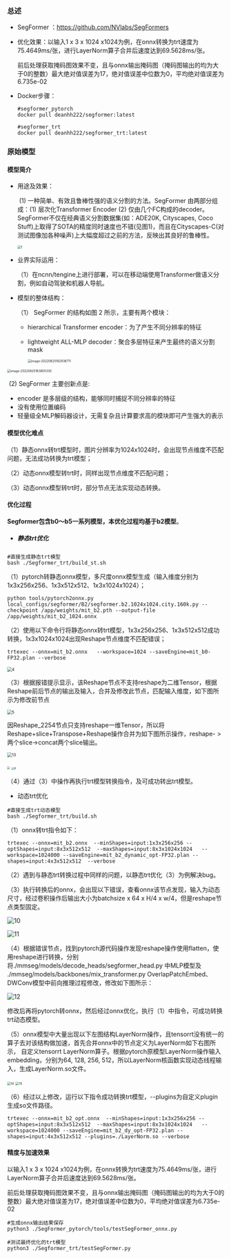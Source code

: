 ### 总述

- SegFormer ：https://github.com/NVlabs/SegFormers

- 优化效果：以输入1 x 3 x 1024 x1024为例，在onnx转换为trt速度为75.4649ms/张，进行LayerNorm算子合并后速度达到69.5628ms/张。

  前后处理获取掩码图效果不变，且与onnx输出掩码图（掩码图输出的均为大于0的整数）最大绝对值误差为17，绝对值误差中位数为0，平均绝对值误差为6.735e-02

- Docker步骤：

  ```
  #segformer_pytorch
  docker pull deanhh222/segformer:latest
  
  #segformer_trt
  docker pull deanhh222/segformer_trt:latest
  
  ```

  



### 原始模型

#### 模型简介

- 用途及效果：
  
  ​    (1)  一种简单、有效且鲁棒性强的语义分割的方法。SegFormer 由两部分组成：(1) 层次化Transformer Encoder (2) 仅由几个FC构成的decoder。SegFormer不仅在经典语义分割数据集(如：ADE20K, Cityscapes, Coco Stuff)上取得了SOTA的精度同时速度也不错(见图1)，而且在Cityscapes-C(对测试图像加各种噪声)上大幅度超过之前的方法，反映出其良好的鲁棒性。
  
  <img src="./image/1.jpg" alt="1" style="zoom: 50%;" />
  
  
  
- 业界实际运用：

     （1）在ncnn/tengine上进行部署，可以在移动端使用Transformer做语义分割，例如自动驾驶和机器人导航。

  

- 模型的整体结构：

     （1） SegFormer 的结构如图 2 所示，主要有两个模块：

  - hierarchical Transformer encoder：为了产生不同分辨率的特征

  - lightweight ALL-MLP decoder：聚合多层特征来产生最终的语义分割 mask

    <img src="./image/2.jpg" alt="image-20220625162936711" style="zoom:50%;" />

   

<img src="./image/3.jpg" alt="image-20220625163805330" style="zoom:50%;" />

​       (2)   SegFormer 主要创新点是:

- encoder 是多层级的结构，能够同时捕捉不同分辨率的特征
- 没有使用位置编码
- 轻量级全MLP解码器设计，无需复杂且计算要求高的模块即可产生强大的表示

#### 模型优化难点

（1）静态onnx转trt模型时，图片分辨率为1024x1024时，会出现节点维度不匹配问题，无法成功转换为trt模型；

（2）动态onnx模型转trt时，同样出现节点维度不匹配问题；

（3）动态onnx模型转trt时，部分节点无法实现动态转换。

#### 优化过程

**Segformer包含b0～b5一系列模型，本优化过程均基于b2模型**。

- ##### 静态trt优化

```
#直接生成静态trt模型
bash ./Segformer_trt/build_st.sh
```

（1）pytorch转静态onnx模型，多尺度onnx模型生成（输入维度分别为1x3x256x256、1x3x512x512、1x3x1024x1024）；

```
python tools/pytorch2onnx.py local_configs/segformer/B2/segformer.b2.1024x1024.city.160k.py --checkpoint /app/weights/mit_b2.pth --output-file /app/weights/mit_b2_1024.onnx
```

（2）使用以下命令行将静态onnx转trt模型，1x3x256x256、1x3x512x512成功转换，1x3x1024x1024出现Reshape节点维度不匹配错误；

```
trtexec --onnx=mit_b2.onnx   --workspace=1024 --saveEngine=mit_b0-FP32.plan --verbose
```

<img src="./image/4.png" alt="4" style="zoom:67%;" />

（3）根据报错提示显示，该Reshape节点不支持reshape为二维Tensor，根据Reshape前后节点的输出及输入，合并及修改此节点，匹配输入维度，如下图所示为修改前节点

<img src="./image/5.png" alt="5" style="zoom: 67%;" />

因Reshape_2254节点只支持reshape一维Tensor，所以将Reshape+slice+Transpose+Reshape操作合并为如下图所示操作，reshape-		>两个slice->concat两个slice输出。

<img src="./image/13.png" alt="13" style="zoom:67%;" />

<img src="7.png" style="zoom:40%;" >         <img src="8.png" alt="8" style="zoom: 40%;" />

（4）通过（3）中操作再执行trt模型转换指令，及可成功转出trt模型。

- 动态trt优化

```
#直接生成trt动态模型
bash ./Segformer_trt/build.sh
```

（1）onnx转trt指令如下：

```
trtexec --onnx=mit_b2.onnx  --minShapes=input:1x3x256x256 --optShapes=input:8x3x512x512  --maxShapes=input:8x3x1024x1024   --workspace=1024000 --saveEngine=mit_b2_dynamic_opt-FP32.plan --shapes=input:4x3x512x512  --verbose
```

（2）遇到与静态trt转换过程中同样的问题，以静态trt优化（3）为例解决bug。

（3）执行转换后的onnx，会出现以下错误，查看onnx该节点发现，输入为动态尺寸，经过卷积操作后输出大小为batchsize x 64 x H/4 x w/4，但是reshape节点类型固定。

![10](./image/10.png)

![11](./image/11.png)

（4）根据错误节点，找到pytorch源代码操作发现reshape操作使用flatten，使用reshape进行转换，分别将./mmseg/models/decode_heads/segformer_head.py 中MLP模型及  ./mmseg/models/backbones/mix_transformer.py  OverlapPatchEmbed、DWConv模型中前向推理过程修改，修改如下图所示：

![12](./image/12.png)

修改后再将pytorch转onnx，然后经过onnx优化，执行（1）中指令，可成功转换trt动态模型。

（5）onnx模型中大量出现以下左图结构LayerNorm操作，且tensorrt没有统一的算子去对该结构做加速，首先合并onnx中的节点定义为LayerNorm如下右图所示， 自定义tensorrt  LayerNorm算子。根据pytorch原模型LayerNorm操作输入embedding，分别为64, 128, 256, 512，所以LayerNorm核函数实现动态线程输入，生成LayerNorm.so文件。

<img src="./image/16.png" alt="14" style="zoom:50%;" />                                          <img src="15.png" alt="15" style="zoom:50%;" />

（6）经过以上修改，运行以下指令成功转换trt模型，--plugins为自定义plugin 生成so文件路径。

```
trtexec --onnx=mit_b2_opt.onnx  --minShapes=input:1x3x256x256 --optShapes=input:8x3x512x512  --maxShapes=input:8x3x1024x1024   --workspace=1024000 --saveEngine=mit_b2_dy_opt-FP32.plan --shapes=input:4x3x512x512 --plugins=./LayerNorm.so --verbose
```

#### 精度与加速效果

以输入1 x 3 x 1024 x1024为例，在onnx转换为trt速度为75.4649ms/张，进行LayerNorm算子合并后速度达到69.5628ms/张。

前后处理获取掩码图效果不变，且与onnx输出掩码图（掩码图输出的均为大于0的整数）最大绝对值误差为17，绝对值误差中位数为0，平均绝对值误差为6.735e-02

```
#生成onnx输出结果保存
python3 ./SegFormer_pytorch/tools/testSegFormer_onnx.py

#测试最终优化的trt模型
python3 ./Segformer_trt/testSegFormer.py

```

